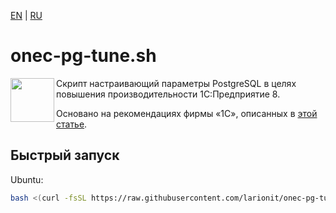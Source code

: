 [EN] | [RU]

[EN]: https://github.com/larionit/onec-pg-tune/blob/main/README.md
[RU]: https://github.com/larionit/onec-pg-tune/blob/main/ru/README.md

# onec-pg-tune.sh

<img align="left" width="70" height="70" src="https://github.com/user-attachments/assets/9acf0dec-da31-4095-81d6-0286ee9bddc8">

Скрипт настраивающий параметры PostgreSQL в целях повышения производительности 1С:Предприятие 8.

Основано на рекомендациях фирмы «1С», описанных в [этой статье](https://its.1c.com/db/metod8dev/content/5866/hdoc).

## Быстрый запуск

Ubuntu:

``` bash
bash <(curl -fsSL https://raw.githubusercontent.com/larionit/onec-pg-tune/main/ru/setup.sh)
```
